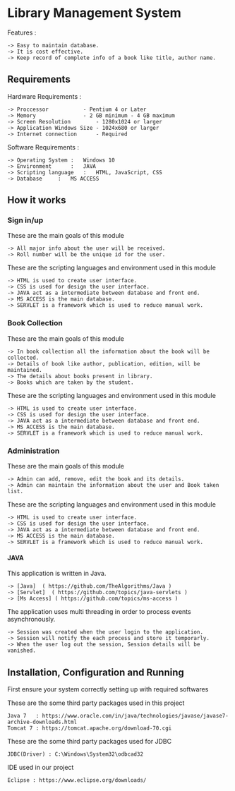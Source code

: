 # Library Management System
Features :
	
	-> Easy to maintain database.
 	-> It is cost effective.
	-> Keep record of complete info of a book like title, author name.

## Requirements 

Hardware Requirements :
	
	-> Proccessor 		    - Pentium 4 or Later
	-> Memory    		    - 2 GB minimum - 4 GB maximum
	-> Screen Resolution 	    - 1280x1024 or larger
	-> Application Windows Size - 1024x680 or larger
	-> Internet connection 	    - Required

Software Requirements :

	-> Operating System	:	Windows 10
	-> Environment		:	JAVA
	-> Scripting language	:	HTML, JavaScript, CSS
	-> Database		:	MS ACCESS

## How it works

### Sign in/up

These are the main goals of this module 

	-> All major info about the user will be received. 
	-> Roll number will be the unique id for the user.

These are the scripting languages and environment used in this module 

	-> HTML is used to create user interface.
	-> CSS is used for design the user interface.
	-> JAVA act as a intermediate between database and front end.
	-> MS ACCESS is the main database.
	-> SERVLET is a framework which is used to reduce manual work.

### Book Collection

These are the main goals of this module 

	-> In book collection all the information about the book will be collected.
	-> Details of book like author, publication, edition, will be maintained. 
	-> The details about books present in library.
	-> Books which are taken by the student.
	
These are the scripting languages and environment used in this module 

	-> HTML is used to create user interface.
	-> CSS is used for design the user interface.
	-> JAVA act as a intermediate between database and front end.
	-> MS ACCESS is the main database.
	-> SERVLET is a framework which is used to reduce manual work.


### Administration

These are the main goals of this module

	-> Admin can add, remove, edit the book and its details.
	-> Admin can maintain the information about the user and Book taken list. 

These are the scripting languages and environment used in this module 

	-> HTML is used to create user interface.
	-> CSS is used for design the user interface.
	-> JAVA act as a intermediate between database and front end.
	-> MS ACCESS is the main database.
	-> SERVLET is a framework which is used to reduce manual work.

#### JAVA 

This application is written in Java.

	-> [Java]  ( https://github.com/TheAlgorithms/Java )
	-> [Servlet]  ( https://github.com/topics/java-servlets )
	-> [Ms Access] ( https://github.com/topics/ms-access )

The application uses multi threading in order to process events asynchronously.
	
	-> Session was created when the user login to the application.
	-> Session will notify the each process and store it temporarly.
	-> When the user log out the session, Session details will be vanished. 

## Installation, Configuration and Running 

First ensure your system correctly setting up with required softwares 

These are the some third party packages used in this project

	Java 7   : https://www.oracle.com/in/java/technologies/javase/javase7-archive-downloads.html   
	Tomcat 7 : https://tomcat.apache.org/download-70.cgi

These are the some third party packages used for JDBC

	JDBC(Driver) : C:\Windows\System32\odbcad32

IDE used in our project 

	Eclipse : https://www.eclipse.org/downloads/




